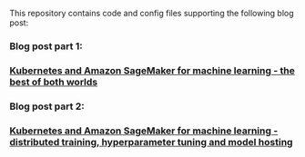 This repository contains code and config files supporting the following blog post:

### Blog post part 1:
### [Kubernetes and Amazon SageMaker for machine learning - the best of both worlds](https://medium.com/p/kubernetes-and-amazon-sagemaker-for-machine-learning-best-of-both-worlds-part-1-37580689a92f?source=email-e0c596ca35b5--writer.postDistributed&sk=d00ea50a38338520fa8c1eee7ee3f732)
### Blog post part 2:
### [Kubernetes and Amazon SageMaker for machine learning - distributed training, hyperparameter tuning and model hosting](https://medium.com/p/kubernetes-and-amazon-sagemaker-for-machine-learning-distributed-training-hyperparameter-tuning-187c821e25b4?source=email-e0c596ca35b5--writer.postDistributed&sk=482ac690fe10d9273a2b2d1219cc47d3)

